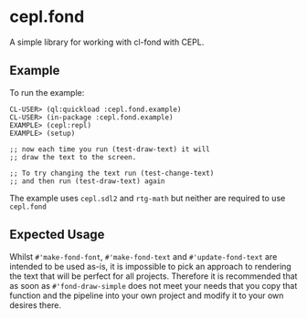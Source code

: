# cepl.fond

A simple library for working with cl-fond with CEPL.

## Example

To run the example:

```
CL-USER> (ql:quickload :cepl.fond.example)
CL-USER> (in-package :cepl.fond.example)
EXAMPLE> (cepl:repl)
EXAMPLE> (setup)

;; now each time you run (test-draw-text) it will
;; draw the text to the screen.

;; To try changing the text run (test-change-text)
;; and then run (test-draw-text) again
```

The example uses `cepl.sdl2` and `rtg-math` but neither are required to use `cepl.fond`

## Expected Usage

Whilst `#'make-fond-font`, `#'make-fond-text` and `#'update-fond-text` are intended to be used as-is, it is impossible to pick an approach to rendering the text that will be perfect for all projects. Therefore it is recommended that as soon as `#'fond-draw-simple` does not meet your needs that you copy that function and the pipeline into your own project and modify it to your own desires there.
